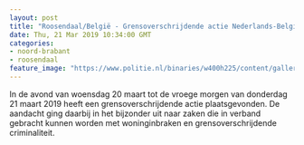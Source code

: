 ```yaml
---
layout: post
title: "Roosendaal/België - Grensoverschrijdende actie Nederlands-Belgische grens"
date: Thu, 21 Mar 2019 10:34:00 GMT
categories: 
- noord-brabant 
- roosendaal 
feature_image: "https://www.politie.nl/binaries/w400h225/content/gallery/politie/stockfotos/infra-en-voertuigen/verkeerscontrole-agent-kijkt-onder-motorkap.jpg"
---
```


In de avond van woensdag 20 maart tot de vroege morgen van donderdag 21 maart 2019 heeft een grensoverschrijdende actie plaatsgevonden. De aandacht ging daarbij in het bijzonder uit naar zaken die in verband gebracht kunnen worden met woninginbraken en grensoverschrijdende criminaliteit.

